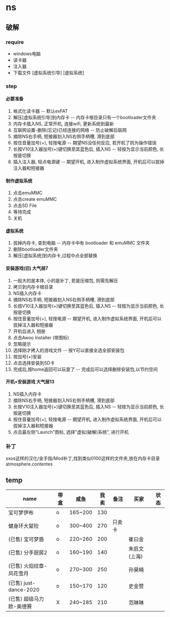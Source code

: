 # ns

## 破解

### require

- windows电脑
- 读卡器
- 注入器
- 下载文件 [虚拟系统引导] [虚拟系统]

### step

#### 必要准备

1. 格式化读卡器 -- 默认exFAT
2. 解压[虚拟系统引导]到内存卡 -- 内存卡根目录只有一个bootloader文件夹
3. 内存卡插入NS, 正常开机, 连接wifi, 更新系统到最新
4. 互联网设置-删除(忘记)已经连接的网络 -- 防止破解后联网
5. 摘除NS右手柄, 短接器划入NS右侧手柄槽, 滑到底部
6. 按住音量加号(+), 轻按电源 -- 期望NS没任何反应, 若开机了则为操作错误
7. 长按V10注入器加号(+)键切换至其蓝色后, 插入NS -- 轻按为显示当前颜色, 长按是切换
8. 插入注入器, 轻点电源键 -- 期望开机, 进入制作虚拟系统界面, 开机后可以拔掉注入器和短接器

#### 制作虚拟系统

1. 点击emuMMC
2. 点击create emuMMC
3. 点击SD File
4. 等待完成
5. 关机

#### 虚拟系统

1. 拔掉内存卡, 查到电脑 -- 内存卡中有 bootloader 和 emuMMC 文件夹
2. 删除bootloader文件夹
3. 解压[虚拟系统]到内存卡,过程中点全部替换

#### 安装游戏(旧) 大气层7

1. 一般大的是本体, 小的是补丁, 若是压缩包, 则需先解压
2. 拷贝到内存卡根目录
3. NS插入内存卡
4. 摘除NS右手柄, 短接器划入NS右侧手柄槽, 滑到底部
5. 长按V10注入器加号(+)键切换至其蓝色后, 插入NS -- 轻按为显示当前颜色, 长按是切换
6. 按住音量加号(+), 轻按电源 -- 期望开机, 进入制作虚拟系统界面, 开机后可以拔掉注入器和短接器
7. 开机后进入 相册
8. 点击Awoo Installer (带图标)
9. 忽略提示
10. 选择刚才拷入的游戏文件 -- 按Y可以直接全选全部安装包
11. 按加号(+)安装
12. 点击选择安装到SD卡
13. 完成后,按home返回可以玩耍了 -- 完成后可以选择删除安装包,以节约空间

#### 开机+安装游戏 大气层13

1. NS插入内存卡
2. 摘除NS右手柄, 短接器划入NS右侧手柄槽, 滑到底部
3. 长按V10注入器加号(+)键切换至其蓝色后, 插入NS -- 轻按为显示当前颜色, 长按是切换
4. 按住音量加号(+), 轻按电源 -- 期望开机, 进入制作虚拟系统界面, 开机后可以拔掉注入器和短接器
5. 点击最左侧"Launch"图标, 选择"虚拟(破解)系统", 进行开机

### 补丁

sxos这样的汉化/金手指/Mod补丁,找到类似0100这样的文件夹,放在内存卡目录 atmosphere.contentes

## temp

| name                     | 带盒 | 咸鱼    | 我卖 | 备注   | 买家         | 状态 |
| ------------------------ | ---- | ------- | ---- | ------ | ------------ | ---- |
| 宝可梦伊布               | o    | 165~200 | 130  |
| 健身环大冒险             | o    | 300~400 | 270  | 只卖卡 |
| (已售) 宝可梦盾          | o    | 220~260 | 200  |        | 崔曰金       |
| (已售) 分手厨房2         | o    | 160~190 | 140  |        | 朱启文(上海) |
| (已售) 火焰纹章-风花雪月 | o    | 270~300 | 250  |        | 孙昊楠       |
| (已售) just-dance-2020   | o    | 150~170 | 120  |        | 史金赞       |
| (已售) 超级马力欧-奥德赛 | X    | 240~285 | 210  |        | 范琳琳       |